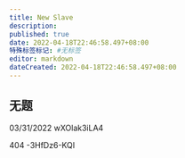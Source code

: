 ```yaml
---
title: New Slave
description:
published: true
date: 2022-04-18T22:46:58.497+08:00
特殊标签标记: #无标签
editor: markdown
dateCreated: 2022-04-18T22:46:58.497+08:00
---
```


## 无题

03/31/2022 wXOlak3iLA4

404 -3HfDz6-KQI
